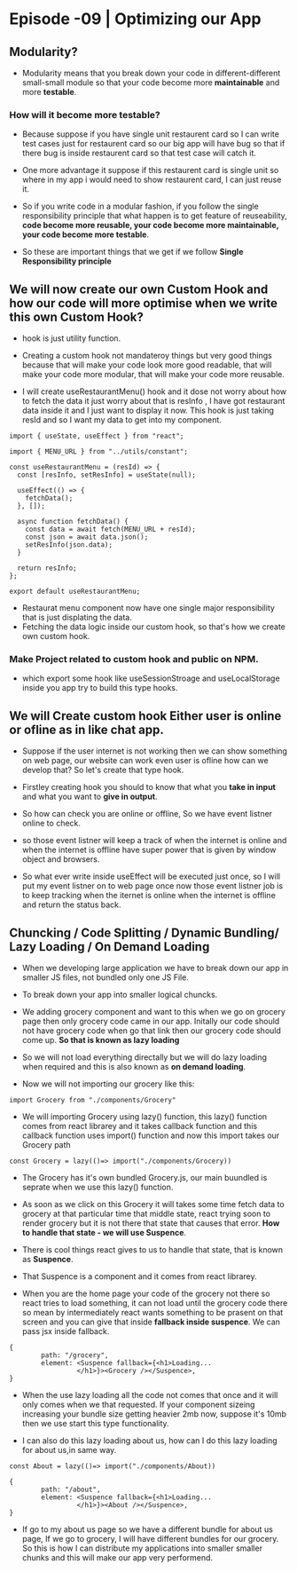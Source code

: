 # Episode -09 | Optimizing our App

## Modularity?

- Modularity means that you break down your code in different-different small-small module so that your code become more **maintainable** and more **testable**.

### How will it become more testable?

- Because suppose if you have single unit restaurent card so I can write test cases just for restaurent card so our big app will have bug so that if there bug is
  inside restaurent card so that test case will catch it.

- One more advantage it suppose if this restaurent card is single unit so where in my app i would need to show restaurent card, I can just reuse it.

- So if you write code in a modular fashion, if you follow the single responsibility principle that what happen is to get feature of reuseability, **code become more reusable, your code become more maintainable, your code become more testable**.
- So these are important things that we get if we follow **Single Responsibility principle**

## We will now create our own Custom Hook and how our code will more optimise when we write this own Custom Hook?

- hook is just utility function.
- Creating a custom hook not mandateroy things but very good things because that will make your code look more good readable, that will make your code more modular, that will make your code more reusable.

- I will create useRestaurantMenu() hook and it dose not worry about how to fetch the data it just worry about that is resInfo , I have got restaurant data inside it and I just want to display it now. This hook is just taking resId and so I want my data to get into my component.

```
import { useState, useEffect } from "react";

import { MENU_URL } from "../utils/constant";

const useRestaurantMenu = (resId) => {
  const [resInfo, setResInfo] = useState(null);

  useEffect(() => {
    fetchData();
  }, []);

  async function fetchData() {
    const data = await fetch(MENU_URL + resId);
    const json = await data.json();
    setResInfo(json.data);
  }

  return resInfo;
};

export default useRestaurantMenu;

```

- Restaurat menu component now have one single major responsibility that is just displating the data.
- Fetching the data logic inside our custom hook, so that's how we create own custom hook.

### Make Project related to custom hook and public on NPM.

- which export some hook like useSessionStroage and useLocalStorage inside you app try to build this type hooks.

## We will Create custom hook Either user is online or ofline as in like chat app.

- Suppose if the user internet is not working then we can show something on web page, our website can work even user is ofline how can we develop that? So let's create that type hook.

- Firstley creating hook you should to know that what you **take in input** and what you want to **give in output**.

- So how can check you are online or offline, So we have event listner online to check.

- so those event listner will keep a track of when the internet is online and when the internet is offline have super power that is given by window object and browsers.

- So what ever write inside useEffect will be executed just once, so I will put my event listner on to web page once now those event listner job is to keep tracking when the iternet is online when the internet is offline and return the status back.

## Chuncking / Code Splitting / Dynamic Bundling/ Lazy Loading / On Demand Loading

- When we developing large application we have to break down our app in smaller JS files, not bundled only one JS File.

- To break down your app into smaller logical chuncks.

- We adding grocery component and want to this when we go on grocery page then only grocery code came in our app. Initally our code should not have grocery code when go that link then our grocery code should come up. **So that is known as lazy loading**

- So we will not load everything directally but we will do lazy loading when required and this is also known as **on demand loading**.

- Now we will not importing our grocery like this:

```
import Grocery from "./components/Grocery"
```

- We will importing Grocery using lazy() function, this lazy() function comes from react librarey and it takes callback function and this callback function uses import() function and now this import takes our Grocery path

```
const Grocery = lazy(()=> import("./components/Grocery))
```

- The Grocery has it's own bundled Grocery.js, our main buundled is seprate when we use this lazy() function.

- As soon as we click on this Grocery it will takes some time fetch data to grocery at that particular time that middle state, react trying soon to render grocery but it is not there that state that causes that error. **How to handle that state - we will use Suspence**.

- There is cool things react gives to us to handle that state, that is known as **Suspence**.
- That Suspence is a component and it comes from react librarey.
- When you are the home page your code of the grocery not there so react tries to load something, it can not load until the grocery code there so mean by intermediately react wants something to be prasent on that screen and you can give that inside **fallback inside suspence**. We can pass jsx inside fallback.

```
{
        path: "/grocery",
        element: <Suspence fallback={<h1>Loading...
                 </h1>}><Grocery /></Suspence>,
}
```

- When the use lazy loading all the code not comes that once and it will only comes when we that requested. If your component sizeing increasing your bundle size getting heavier 2mb now, suppose it's 10mb then we use start this type functionality.

- I can also do this lazy loading about us, how can I do this lazy loading for about us,in same way.

```
const About = lazy(()=> import("./components/About))
```

```
{
        path: "/about",
        element: <Suspence fallback={<h1>Loading...
                 </h1>}><About /></Suspence>,
}
```

- If go to my about us page so we have a different bundle for about us page, If we go to grocery, I will have different bundles for our grocery. So this is how I can distribute my applications into smaller smaller chunks and this will make our app very performend.
